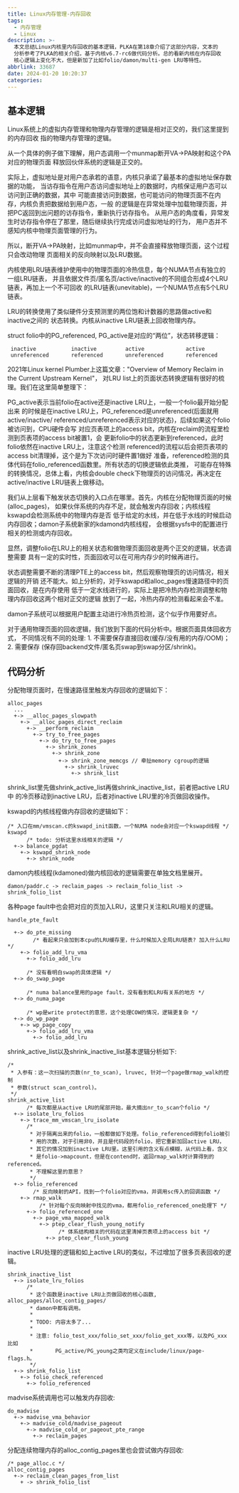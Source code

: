 ```yaml
---
title: Linux内存管理-内存回收
tags:
  - 内存管理
  - Linux
description: >-
  本文总结Linux内核里内存回收的基本逻辑，PLKA在第18章介绍了这部分内容，文本的
  分析参考了PLKA的相关介绍，基于内核v6.7-rc6做代码分析。总的看新内核在内存回收
  核心逻辑上变化不大，但是新加了比如folio/damon/multi-gen LRU等特性。
abbrlink: 33687
date: 2024-01-20 10:20:37
categories:
---
```




基本逻辑
---------

Linux系统上的虚拟内存管理和物理内存管理的逻辑是相对正交的，我们这里提到的内存回收
指的物理内存管理的逻辑。

从一个具体的例子做下理解，用户态调用一个munmap断开VA->PA映射和这个PA对应的物理页面
释放回伙伴系统的逻辑是正交的。

实际上，虚拟地址是对用户态承若的语意，内核只承诺了最基本的虚拟地址保存数据的功能，
当访存指令在用户态访问虚拟地址上的数据时，内核保证用户态可以访问到正确的数据，其中
可能直接访问到数据，也可能访问的物理页面不在内存，内核负责把数据给到用户态，一般
的逻辑是在异常处理中加载物理页面，并把PC返回到出问题的访存指令，重新执行访存指令。
从用户态的角度看，异常发生时访存指令停在了那里，随后继续执行完成访问虚拟地址的行为，
用户态并不感知内核中物理页面管理的行为。

所以，断开VA->PA映射，比如munmap中，并不会直接释放物理页面，这个过程只会改动物理
页面相关的反向映射以及LRU数据。

内核使用LRU链表维护使用中的物理页面的冷热信息，每个NUMA节点有独立的一组LRU链表，
并且依据文件页/匿名页/active/inactive的不同组合形成4个LRU链表，再加上一个不可回收
的LRU链表(unevitable)，一个NUMA节点有5个LRU链表。

LRU的转换使用了类似硬件分支预测里的两位饱和计数器的思路做active和inactive之间的
状态转换。内核从inactive LRU链表上回收物理内存。

struct folio中的PG_referenced, PG_active是对应的“两位”，状态转移逻辑：
```
 inactive           inactive         active             active  
 unreferenced       referenced       unreferenced       referenced
```
2021年Linux kernel Plumber上这篇文章："Overview of Memory Reclaim in the Current Upstream Kernel"，
对LRU list上的页面状态转换逻辑有很好的梳理。我们在这里简单整理下：

PG_active表示当前folio在active还是inactive LRU上，一般一个folio最开始分配出来
的时候是在inactive LRU上，PG_referenced是unreferenced(后面就用active/inactive/
referenced/unreferenced表示对应的状态)，后续如果这个folio被访问到，CPU硬件会写
对应页表项上的access bit，内核在reclaim的流程里检测到页表项的access bit被置1，会
更新folio中的状态更新到referenced，此时folio依然在inactive LRU上，注意这个检测
referenced的流程以后会把页表项的access bit清理掉，这个是为下次访问时硬件置1做好
准备，referenced检测的具体代码在folio_referenced函数里。所有状态的切换逻辑依此类推，
可能存在特殊的转换情况，总体上看，内核会double check下物理页的访问情况，再决定在
active/inactive LRU链表上做移动。

我们从上层看下触发状态切换的入口点在哪里。首先，内核在分配物理页面的时候(alloc_pages)，
如果伙伴系统的内存不足，就会触发内存回收；内核线程kswapd会检测系统中的物理内存是否
低于给定的水线，并在低于水线的时候启动内存回收；damon子系统新家的kdamond内核线程，
会根据sysfs中的配置进行相关的检测或内存回收。

显然，调整folio在LRU上的相关状态和做物理页面回收是两个正交的逻辑，状态调整需要
具有一定的实时性，页面回收可以在可用内存少的时候再进行。

状态调整需要不断的清理PTE上的access bit，然后观察物理页的访问情况，相关逻辑的开销
还不能大。如上分析的，对于kswapd和alloc_pages慢速路径中的页面回收，是在内存使用
低于一定水线进行的，实际上是把冷热内存检测调整和物理内存回收这两个相对正交的逻辑
放到了一起，冷热内存的检测看起来会不准。

damon子系统可以根据用户配置主动进行冷热页检测，这个似乎作用要好点。

对于通用物理页面的回收逻辑，我们放到下面的代码分析中。根据页面具体回收方式，
不同情况有不同的处理: 1. 不需要保存直接回收(缓存/没有用的内存/OOM)；2. 需要保存
(保存回backend文件/匿名页swap到swap分区/shrink)。

代码分析
---------

分配物理页面时，在慢速路径里触发内存回收的逻辑如下：
```
alloc_pages
  ...
  +-> __alloc_pages_slowpath
    +-> __alloc_pages_direct_reclaim
      +-> __perform_reclaim
        +-> try_to_free_pages
          +-> do_try_to_free_pages
            +-> shrink_zones
              +-> shrink_zone
                +-> shrink_zone_memcgs // 牵扯memory cgroup的逻辑
                  +-> shrink_lruvec 
                    +-> shrink_list
```
shrink_list里先做shrink_active_list再做shrink_inactive_list，前者把active LRU中
的冷页移动到inactive LRU，后者对inactive LRU里的冷页做回收操作。

kswapd的内核线程做内存回收的逻辑如下：
```
/* 入口在mm/vmscan.c的kswapd_init函数，一个NUMA node会对应一个kswapd线程 */
kswapd
      /* todo: 分析这里水线相关的逻辑 */
  +-> balance_pgdat
    +-> kswapd_shrink_node
      +-> shrink_node
```

damon内核线程(kdamoned)做内核回收的逻辑需要在单独文档里展开。
```
damon/paddr.c -> reclaim_pages -> reclaim_folio_list -> shrink_folio_list
```

各种page fault中也会把对应的页加入LRU，这里只关注和LRU相关的逻辑。
```
handle_pte_fault

  +-> do_pte_missing
        /* 看起来只会加到本cpu的LRU缓存里，什么时候加入全局LRU链表? 加入什么LRU */
    +-> folio_add_lru_vma
      +-> folio_add_lru

      /* 没有看明白swap的具体逻辑 */
  +-> do_swap_page
      
      /* numa balance里用的page fault，没有看到和LRU有关系的地方 */
  +-> do_numa_page

      /* wp是write protect的意思，这个处理COW的情况，逻辑更复杂 */
  +-> do_wp_page 
    +-> wp_page_copy
      +-> folio_add_lru_vma
        +-> folio_add_lru
```

shrink_active_list以及shrink_inactive_list基本逻辑分析如下:
```
/*
 * 入参有：这一次扫描的页数(nr_to_scan), lruvec, 针对一个page做rmap_walk的控制
 * 参数(struct scan_control)。
 */
shrink_active_list
      /* 每次都是从active LRU的尾部开始，最大摘出nr_to_scan个folio */
  +-> isolate_lru_folios
    +-> trace_mm_vmscan_lru_isolate
      /*
       * 对于隔离出来的folio，一般都做如下处理。folio_referenced得到folio被引
       * 用的次数，对于引用非0，并且是代码段的folio，把它重新加回active LRU，
       * 其它的情况加到inactive LRU里。这里引用的含义有点模糊，从代码上看，含义
       * 是folio->mapcount，但是在contend时，返回rmap_walk时计算得到的referenced。
       * 不理解这里的意思？
       */
  +-> folio_referenced
        /* 反向映射的API，找到一个folio对应的vma，并调用sc传入的回调函数 */
    +-> rmap_walk
          /* 针对每个反向映射中找见的vma，都用folio_referenced_one处理下 */
      +-> folio_referenced_one
        +-> page_vma_mapped_walk
          +-> ptep_clear_flush_young_notify
                /* 体系结构相关的代码在这里清掉页表项上的access bit */
            +-> ptep_clear_flush_young
```
inactive LRU处理的逻辑和如上active LRU的类似，不过增加了很多页表回收的逻辑。
```
shrink_inactive_list
  +-> isolate_lru_folios
      /*
       * 这个函数是inactive LRU上页做回收的核心函数, alloc_pages/alloc_contig_pages/
       * damon中都有调用。
       *
       * TODO: 内容太多了...
       * 
       * 注意: folio_test_xxx/folio_set_xxx/folio_get_xxx等，以及PG_xxx比如
       *       PG_active/PG_young之类均定义在include/linux/page-flags.h。
       */
  +-> shrink_folio_list
    +-> folio_check_referenced 
      +-> folio_referenced
```

madvise系统调用也可以触发内存回收:
```
do_madvise
  +-> madvise_vma_behavior
    +-> madvise_cold/madvise_pageout
      +-> madvise_cold_or_pageout_pte_range
        +-> reclaim_pages
```

分配连续物理内存的alloc_contig_pages里也会尝试做内存回收:
```
/* page_alloc.c */
alloc_contig_pages
  +-> reclaim_clean_pages_from_list
    + -> shrink_folio_list
```
